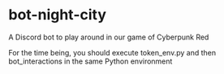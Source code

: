 # bot-night-city
A Discord bot to play around in our game of Cyberpunk Red

For the time being, you should execute token_env.py and then bot_interactions in the same Python environment
